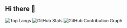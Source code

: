 ## Hi there 👋

![Top Langs](https://github-readme-stats.vercel.app/api/top-langs/?username=Nirbhay468&layout=compact&theme=dark)
![GitHub Stats](https://github-readme-streak-stats.herokuapp.com/?user=Nirbhay468&theme=dark)
![GitHub Contribution Graph](https://github-readme-activity-graph.vercel.app/graph?username=Nirbhay468&bg_color=0d1117&color=58a6ff&line=58a6ff&point=f97316&area=true&hide_border=true)

<!--
**Nirbhay468/Nirbhay468** is a ✨ _special_ ✨ repository because its `README.md` (this file) appears on your GitHub profile.

Here are some ideas to get you started:

- 🔭 I’m currently working on ...
- 🌱 I’m currently learning ...
- 👯 I’m looking to collaborate on ...
- 🤔 I’m looking for help with ...
- 💬 Ask me about ...
- 📫 How to reach me: ...
- 😄 Pronouns: ...
- ⚡ Fun fact: ...
-->
